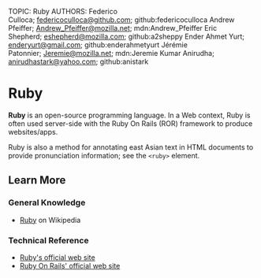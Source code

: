 TOPIC: Ruby
AUTHORS: Federico Culloca; federicoculloca@github.com; github:federicoculloca
         Andrew Pfeiffer; Andrew_Pfeiffer@mozilla.net; mdn:Andrew_Pfeiffer
         Eric Shepherd; eshepherd@mozilla.com; github:a2sheppy
         Ender Ahmet Yurt; enderyurt@gmail.com; github:enderahmetyurt
         Jérémie Patonnier; Jeremie@mozilla.net; mdn:Jeremie
         Kumar Anirudha; anirudhastark@yahoo.com; github:anistark

# Ruby

**Ruby** is an open-source programming language. In a Web context, Ruby is often used
server-side with the Ruby On Rails (ROR) framework to produce websites/apps.

Ruby is also a method for annotating east Asian text in HTML documents to provide
pronunciation information; see the `<ruby>` element.

## Learn More

### General Knowledge

- [Ruby](https://en.wikipedia.org/wiki/Ruby_%28programming_language%29) on Wikipedia

### Technical Reference

- [Ruby's official web site](https://www.ruby-lang.org/)
- [Ruby On Rails' official web site](http://rubyonrails.org/)
